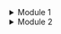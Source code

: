 <details>
<summary>Module 1</summary>
<br>
### Reflection 1<br>
#### You already implemented two new features using Spring Boot. Check again your source code and evaluate the coding standards that you have learned in this module. Write clean code principles and secure coding practices that have been applied to your code.  If you find any mistake in your source code, please explain how to improve your code.<br>
Setelah mengerjakan modul ini, saya menjadi lebih suka menuliskan kode yang jelas maksudnya atau straightforward dibandingkan dengan kode yang memerlukan komentar. Selain itu, saya juga mulai menerapkan beberapa coding standard, seperti penamaan variabel yang jelas dan sesuai dengan naming convention. Tidak hanya itu, saya telah mengadopsi beberapa prinsip secure coding, seperti menggunakan UUID untuk ID daripada menggunakan integer yang diincrement.<br>

### Reflection 2
### After writing the unit test, how do you feel? How many unit tests should be made in a class? How to make sure that our unit tests are enough to verify our program? It would be good if you learned about code coverage. Code coverage is a metric that can help you understand how much of your source is tested. If you have 100% code coverage, does that mean your code has no bugs or errors? 
Setelah menulis unit test, saya jadi merasa bahwa unit test sangat diperlukan terutama jika kita sedang mengerjakan suatu proyek yang scalable. <br>
<br>
Tidak ada aturan baku soal jumlah unit test dalam satu kelas, tapi idealnya setiap metode penting dalam kelas tersebut memiliki minimal satu unit test. Jika terdapat banyak skenario, maka sebaiknya dibuat test untuk setiap kemungkinan, seperti input valid, input tidak valid, nilai null, dan sebagainya. Selain itu, penting untuk memastikan bahwa semua fitur diuji secara menyeluruh, termasuk edge case yang jarang terjadi, agar program dapat bekerja dengan baik dalam berbagai kondisi.
<br>
<br>
100% code coverage tidak berarti aman dari bug. Meskipun semua baris kode telah dieksekusi dalam pengujian, hal ini tidak menjamin bahwa program bebas dari kesalahan. Salah satu alasannya adalah kemungkinan hanya menguji skenario yang "aman", sementara edge case yang jarang terjadi belum diuji.

### Suppose that after writing the CreateProductFunctionalTest.java along with the corresponding test case, you were asked to create another functional test suite that verifies the number of items in the product list. You decided to create a new Java class similar to the prior functional test suites with the same setup procedures and instance variables. <br> What do you think about the cleanliness of the code of the new functional test suite? Will the new code reduce the code quality? Identify the potential clean code issues, explain the reasons, and suggest possible improvements to make the code cleaner! Please write your reflection inside the repository's README.md file.
Menambahkan fungsional test suite baru dengan setup yang sama dapat menyebabkan duplikasi kode, mengurangi keterbacaan, dan menyulitkan pemeliharaan. Hal ini melanggar prinsip DRY (Don't Repeat Yourself), meningkatkan kompleksitas, dan berisiko menciptakan inkonsistensi. Untuk menjaga kebersihan kode, setup umum sebaiknya diekstrak ke superclass atau metode utilitas yang dapat digunakan ulang. Selain itu, jika dua test suite memiliki struktur serupa, lebih baik menggabungkannya dalam satu kelas dengan beberapa metode pengujian untuk menghindari redundansi.
</details>

<details>
<summary>Module 2</summary>
### Reflection <br>
#### List the code quality issue(s) that you fixed during the exercise and explain your strategy on fixing them.
1. Pinned dependencies -> pastikan setiap versi actions terikat oleh hashing commit.
2. SAST -> Menggunakan codeql untuk mengotomatiskan pemeriksaan keamanan.
3. License -> Menambahkan license untuk menjelaskan legalitas repository.

#### Look at your CI/CD workflows (GitHub)/pipelines (GitLab). Do you think the current implementation has met the definition of Continuous Integration and Continuous Deployment? Explain the reasons (minimum 3 sentences)!
Menurut saya, proyek ini sudah mengimplementasikan CI/CD sesuai definisinya. Saya telah menerapkan Continuous Integration (CI) dengan otomatisasi proses build dan testing. Karena saya menggunakan Koyeb untuk deployment, setiap ada perubahan atau commit baru di GitHub akan terdeteksi secara otomatis dan langsung memicu proses deployment.
</details>
